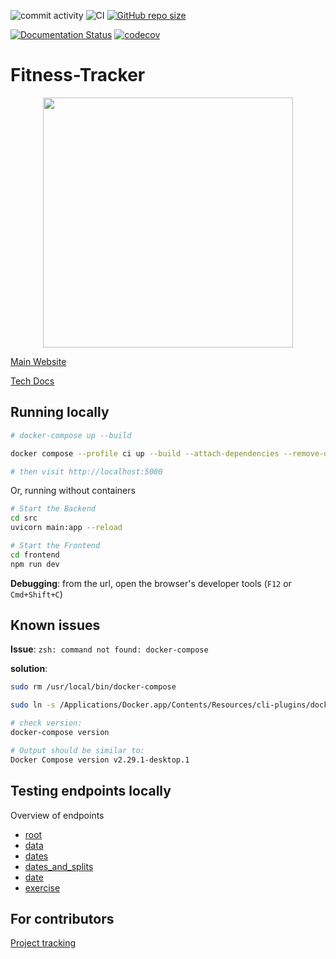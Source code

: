 ![commit activity](https://img.shields.io/github/commit-activity/m/TheNewThinkTank/fitness-tracker)
![CI](https://github.com/TheNewThinkTank/fitness-tracker/actions/workflows/wf.yml/badge.svg)
[![GitHub repo size](https://img.shields.io/github/repo-size/TheNewThinkTank/fitness-tracker?style=flat&logo=github&logoColor=whitesmoke&label=Repo%20Size)](https://github.com/TheNewThinkTank/fitness-tracker/archive/refs/heads/main.zip)

[![Documentation Status](https://readthedocs.org/projects/fitness-tracker/badge/?version=latest)](https://fitness-tracker.readthedocs.io/en/latest/?badge=latest)
[![codecov](https://codecov.io/gh/TheNewThinkTank/Fitness-Tracker/branch/main/graph/badge.svg?token=CKAX4A3JQF)](https://codecov.io/gh/TheNewThinkTank/Fitness-Tracker)

# Fitness-Tracker

<p align="center">
  <img src="docs/project_docs/img/thumbnails/logo.png" width="400"/>
</p>

[Main Website](https://thenewthinktank.github.io/fitness-tracker/)

[Tech Docs](https://fitness-tracker.readthedocs.io/en/latest/index.html)

<!--
## Frontend setup

```BASH
mkdir frontend && cd frontend
npx degit sveltejs/template svelte-app
cd svelte-app
npm install

# Move the contents of the svelte-app directory to the frontend directory and remove the svelte-app directory
cd ..
mv svelte-app/* .
mv svelte-app/.* .
rmdir svelte-app

# Upgrade Svelte from "^3.55.0" to "^5.0.0"

# remove node_modules and package-lock.json:
rm -rf node_modules
rm package-lock.json
# Specify version "^5.0.0" for svelte in package.json
# manually bump of version for all dependencies as well.

npm install
npm list svelte
# test the app still works:
npm run dev
```
-->

## Running locally

```BASH
# docker-compose up --build

docker compose --profile ci up --build --attach-dependencies --remove-orphans

# then visit http://localhost:5000
```

Or, running without containers

```BASH
# Start the Backend
cd src
uvicorn main:app --reload

# Start the Frontend
cd frontend
npm run dev
```

**Debugging**:
from the url, open the browser's developer tools (`F12` or `Cmd+Shift+C`)

## Known issues

**Issue**: `zsh: command not found: docker-compose`

**solution**:

```BASH
sudo rm /usr/local/bin/docker-compose

sudo ln -s /Applications/Docker.app/Contents/Resources/cli-plugins/docker-compose /usr/local/bin/docker-compose

# check version:
docker-compose version

# Output should be similar to:
Docker Compose version v2.29.1-desktop.1
```

## Testing endpoints locally

Overview of endpoints

- [root](http://127.0.0.1:8000/)
- [data](http://127.0.0.1:8000/data)
- [dates](http://127.0.0.1:8000/dates)
- [dates_and_splits](http://127.0.0.1:8000/dates_and_splits)
- [date](http://127.0.0.1:8000/dates/{date})
- [exercise](http://127.0.0.1:8000/{date}/exercises/{exercise})

## For contributors

[Project tracking](https://thenewthinktank.atlassian.net/jira/software/projects/FT/boards/2)
